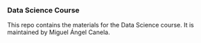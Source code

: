 ### Data Science Course

This repo contains the materials for the Data Science course. It is maintained by Miguel Ángel Canela.
